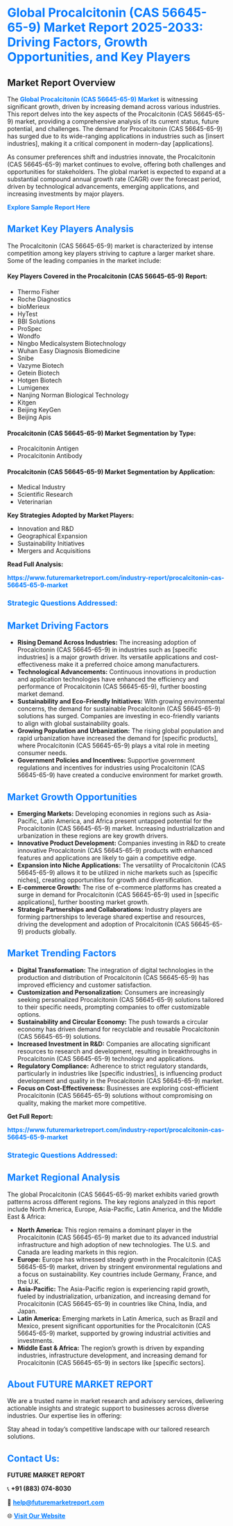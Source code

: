 <h1 style="color: #007BFF;">Global Procalcitonin (CAS 56645-65-9) Market Report 2025-2033: Driving Factors, Growth Opportunities, and Key Players</h1>

<section id="overview">
<h2>Market Report Overview</h2>
<p>The <a href="https://www.futuremarketreport.com/industry-report/procalcitonin-cas-56645-65-9-market" style="color: #007BFF; text-decoration: none;"><strong>Global Procalcitonin (CAS 56645-65-9) Market</strong></a> is witnessing significant growth, driven by increasing demand across various industries. This report delves into the key aspects of the Procalcitonin (CAS 56645-65-9) market, providing a comprehensive analysis of its current status, future potential, and challenges. The demand for Procalcitonin (CAS 56645-65-9) has surged due to its wide-ranging applications in industries such as [insert industries], making it a critical component in modern-day [applications].</p>
<p>As consumer preferences shift and industries innovate, the Procalcitonin (CAS 56645-65-9) market continues to evolve, offering both challenges and opportunities for stakeholders. The global market is expected to expand at a substantial compound annual growth rate (CAGR) over the forecast period, driven by technological advancements, emerging applications, and increasing investments by major players.</p>
</section>

<section id="overview">
<p><a href="https://www.futuremarketreport.com/request-sample/reportId=26270" style="color: #007BFF; text-decoration: none;"><strong>Explore Sample Report Here</strong></a></p>
</section>

<section id="key-players">
<h2 style="color: #007BFF;">Market Key Players Analysis</h2>
<p>The Procalcitonin (CAS 56645-65-9) market is characterized by intense competition among key players striving to capture a larger market share. Some of the leading companies in the market include:</p>
<h4>Key Players Covered in the Procalcitonin (CAS 56645-65-9) Report:</h4>
<ul><li>Thermo Fisher</li><li>Roche Diagnostics</li><li>bioMerieux</li><li>HyTest</li><li>BBI Solutions</li><li>ProSpec</li><li>Wondfo</li><li>Ningbo Medicalsystem Biotechnology</li><li>Wuhan Easy Diagnosis Biomedicine</li><li>Snibe</li><li>Vazyme Biotech</li><li>Getein Biotech</li><li>Hotgen Biotech</li><li>Lumigenex</li><li>Nanjing Norman Biological Technology</li><li>Kitgen</li><li>Beijing KeyGen</li><li>Beijing Apis</li></ul>
<h4>Procalcitonin (CAS 56645-65-9) Market Segmentation by Type:</h4>
<ul><li>Procalcitonin Antigen</li><li>Procalcitonin Antibody</li></ul>

<h4>Procalcitonin (CAS 56645-65-9) Market Segmentation by Application:</h4>
<ul><li>Medical Industry</li><li>Scientific Research</li><li>Veterinarian</li></ul>
<p><strong>Key Strategies Adopted by Market Players:</strong></p>
<ul>
<li>Innovation and R&D</li>
<li>Geographical Expansion</li>
<li>Sustainability Initiatives</li>
<li>Mergers and Acquisitions</li>
</ul>
</section>

<section>
<p><strong>Read Full Analysis: </strong></p><a href="https://www.futuremarketreport.com/industry-report/procalcitonin-cas-56645-65-9-market" style="color: #007BFF; text-decoration: none;"><strong>https://www.futuremarketreport.com/industry-report/procalcitonin-cas-56645-65-9-market</strong></a>
<h3 style="color: #007BFF;">Strategic Questions Addressed:</h3>
</section>

<section id="driving-factors">
<h2 style="color: #007BFF;">Market Driving Factors</h2>
<ul>
<li><strong>Rising Demand Across Industries:</strong> The increasing adoption of Procalcitonin (CAS 56645-65-9) in industries such as [specific industries] is a major growth driver. Its versatile applications and cost-effectiveness make it a preferred choice among manufacturers.</li>
<li><strong>Technological Advancements:</strong> Continuous innovations in production and application technologies have enhanced the efficiency and performance of Procalcitonin (CAS 56645-65-9), further boosting market demand.</li>
<li><strong>Sustainability and Eco-Friendly Initiatives:</strong> With growing environmental concerns, the demand for sustainable Procalcitonin (CAS 56645-65-9) solutions has surged. Companies are investing in eco-friendly variants to align with global sustainability goals.</li>
<li><strong>Growing Population and Urbanization:</strong> The rising global population and rapid urbanization have increased the demand for [specific products], where Procalcitonin (CAS 56645-65-9) plays a vital role in meeting consumer needs.</li>
<li><strong>Government Policies and Incentives:</strong> Supportive government regulations and incentives for industries using Procalcitonin (CAS 56645-65-9) have created a conducive environment for market growth.</li>
</ul>
</section>

<section id="growth-opportunities">
<h2 style="color: #007BFF;">Market Growth Opportunities</h2>
<ul>
<li><strong>Emerging Markets:</strong> Developing economies in regions such as Asia-Pacific, Latin America, and Africa present untapped potential for the Procalcitonin (CAS 56645-65-9) market. Increasing industrialization and urbanization in these regions are key growth drivers.</li>
<li><strong>Innovative Product Development:</strong> Companies investing in R&D to create innovative Procalcitonin (CAS 56645-65-9) products with enhanced features and applications are likely to gain a competitive edge.</li>
<li><strong>Expansion into Niche Applications:</strong> The versatility of Procalcitonin (CAS 56645-65-9) allows it to be utilized in niche markets such as [specific niches], creating opportunities for growth and diversification.</li>
<li><strong>E-commerce Growth:</strong> The rise of e-commerce platforms has created a surge in demand for Procalcitonin (CAS 56645-65-9) used in [specific applications], further boosting market growth.</li>
<li><strong>Strategic Partnerships and Collaborations:</strong> Industry players are forming partnerships to leverage shared expertise and resources, driving the development and adoption of Procalcitonin (CAS 56645-65-9) products globally.</li>
</ul>
</section>

<section id="trending-factors">
<h2 style="color: #007BFF;">Market Trending Factors</h2>
<ul>
<li><strong>Digital Transformation:</strong> The integration of digital technologies in the production and distribution of Procalcitonin (CAS 56645-65-9) has improved efficiency and customer satisfaction.</li>
<li><strong>Customization and Personalization:</strong> Consumers are increasingly seeking personalized Procalcitonin (CAS 56645-65-9) solutions tailored to their specific needs, prompting companies to offer customizable options.</li>
<li><strong>Sustainability and Circular Economy:</strong> The push towards a circular economy has driven demand for recyclable and reusable Procalcitonin (CAS 56645-65-9) solutions.</li>
<li><strong>Increased Investment in R&D:</strong> Companies are allocating significant resources to research and development, resulting in breakthroughs in Procalcitonin (CAS 56645-65-9) technology and applications.</li>
<li><strong>Regulatory Compliance:</strong> Adherence to strict regulatory standards, particularly in industries like [specific industries], is influencing product development and quality in the Procalcitonin (CAS 56645-65-9) market.</li>
<li><strong>Focus on Cost-Effectiveness:</strong> Businesses are exploring cost-efficient Procalcitonin (CAS 56645-65-9) solutions without compromising on quality, making the market more competitive.</li>
</ul>
</section>

<section>
<p><strong>Get Full Report: </strong></p><a href="https://www.futuremarketreport.com/industry-report/procalcitonin-cas-56645-65-9-market" style="color: #007BFF; text-decoration: none;"><strong>https://www.futuremarketreport.com/industry-report/procalcitonin-cas-56645-65-9-market</strong></a>
<h3 style="color: #007BFF;">Strategic Questions Addressed:</h3>
</section>


<section id="regional-analysis">
<h2 style="color: #007BFF;">Market Regional Analysis</h2>
<p>The global Procalcitonin (CAS 56645-65-9) market exhibits varied growth patterns across different regions. The key regions analyzed in this report include North America, Europe, Asia-Pacific, Latin America, and the Middle East & Africa:</p>
<ul>
<li><strong>North America:</strong> This region remains a dominant player in the Procalcitonin (CAS 56645-65-9) market due to its advanced industrial infrastructure and high adoption of new technologies. The U.S. and Canada are leading markets in this region.</li>
<li><strong>Europe:</strong> Europe has witnessed steady growth in the Procalcitonin (CAS 56645-65-9) market, driven by stringent environmental regulations and a focus on sustainability. Key countries include Germany, France, and the U.K.</li>
<li><strong>Asia-Pacific:</strong> The Asia-Pacific region is experiencing rapid growth, fueled by industrialization, urbanization, and increasing demand for Procalcitonin (CAS 56645-65-9) in countries like China, India, and Japan.</li>
<li><strong>Latin America:</strong> Emerging markets in Latin America, such as Brazil and Mexico, present significant opportunities for the Procalcitonin (CAS 56645-65-9) market, supported by growing industrial activities and investments.</li>
<li><strong>Middle East & Africa:</strong> The region’s growth is driven by expanding industries, infrastructure development, and increasing demand for Procalcitonin (CAS 56645-65-9) in sectors like [specific sectors].</li>
</ul>
</section>

<footer>
<h2 style="color: #007BFF;">About FUTURE MARKET REPORT</h2>
<p>We are a trusted name in market research and advisory services, delivering actionable insights and strategic support to businesses across diverse industries. Our expertise lies in offering:</p>

<p>Stay ahead in today’s competitive landscape with our tailored research solutions.</p>

<h2 style="color: #007BFF;">Contact Us:</h2>
<p><strong>FUTURE MARKET REPORT</strong></p>
<p>📞 <strong>+91 (883) 074-8030</strong></p>
<p>📧 <strong><a href="mailto:help@futuremarketreport.com" style="color: #007BFF;">help@futuremarketreport.com</a></strong></p>
<p>🌐 <strong><a href="https://www.futuremarketreport.com/" style="color: #007BFF;">Visit Our Website</a></strong></p>
</footer>